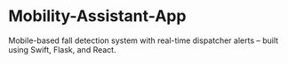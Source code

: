 # Mobility-Assistant-App
Mobile-based fall detection system with real-time dispatcher alerts – built using Swift, Flask, and React.
